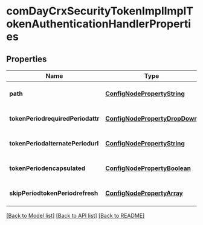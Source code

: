 # comDayCrxSecurityTokenImplImplTokenAuthenticationHandlerProperties

## Properties
Name | Type | Description | Notes
------------ | ------------- | ------------- | -------------
**path** | [**ConfigNodePropertyString**](ConfigNodePropertyString.md) |  | [optional] [default to null]
**tokenPeriodrequiredPeriodattr** | [**ConfigNodePropertyDropDown**](ConfigNodePropertyDropDown.md) |  | [optional] [default to null]
**tokenPeriodalternatePeriodurl** | [**ConfigNodePropertyString**](ConfigNodePropertyString.md) |  | [optional] [default to null]
**tokenPeriodencapsulated** | [**ConfigNodePropertyBoolean**](ConfigNodePropertyBoolean.md) |  | [optional] [default to null]
**skipPeriodtokenPeriodrefresh** | [**ConfigNodePropertyArray**](ConfigNodePropertyArray.md) |  | [optional] [default to null]

[[Back to Model list]](../README.md#documentation-for-models) [[Back to API list]](../README.md#documentation-for-api-endpoints) [[Back to README]](../README.md)


